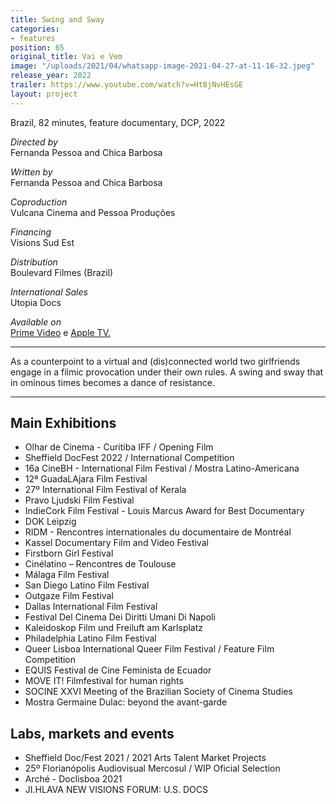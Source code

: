 ```yaml
---
title: Swing and Sway
categories:
- features
position: 65
original_title: Vai e Vem
image: "/uploads/2021/04/whatsapp-image-2021-04-27-at-11-16-32.jpeg"
release_year: 2022
trailer: https://www.youtube.com/watch?v=Ht8jNvHEsGE
layout: project
---
```


Brazil, 82 minutes, feature documentary, DCP, 2022

_Directed by_  
Fernanda Pessoa and Chica Barbosa

_Written by_  
Fernanda Pessoa and Chica Barbosa

_Coproduction_  
Vulcana Cinema and Pessoa Produções

_Financing_  
Visions Sud Est

_Distribution_  
Boulevard Filmes (Brazil)

_International Sales_  
Utopia Docs

*Available on*\
[Prime Video](https://www.primevideo.com/-/pt/detail/Vai-e-Vem/0L7V42JIR9L0QJ5SICH3ANKXRC) e [Apple TV.](https://tv.apple.com/br/movie/vai-e-vem/umc.cmc.388ugdgac15icxgxwst4obl6s?playableId=tvs.sbd.9001%3A1720062421)

***

As a counterpoint to a virtual and (dis)connected world two girlfriends engage in a filmic provocation under their own rules. A swing and sway that in ominous times becomes a dance of resistance.

***

## Main Exhibitions

* Olhar de Cinema - Curitiba IFF / Opening Film
* Sheffield DocFest 2022 / International Competition
* 16a CineBH - International Film Festival / Mostra Latino-Americana
* 12ª GuadaLAjara Film Festival
* 27º International Film Festival of Kerala
* Pravo Ljudski Film Festival
* IndieCork Film Festival - Louis Marcus Award for Best Documentary
* DOK Leipzig
* RIDM - Rencontres internationales du documentaire de Montréal
* Kassel Documentary Film and Video Festival
* Firstborn Girl Festival
* Cinélatino – Rencontres de Toulouse
* Málaga Film Festival
* San Diego Latino Film Festival
* Outgaze Film Festival
* Dallas International Film Festival
* Festival Del Cinema Dei Diritti Umani Di Napoli
* Kaleidoskop Film und Freiluft am Karlsplatz
* Philadelphia Latino Film Festival
* Queer Lisboa International Queer Film Festival / Feature Film Competition
* EQUIS Festival de Cine Feminista de Ecuador
* MOVE IT! Filmfestival for human rights
* SOCINE XXVI Meeting of the Brazilian Society of Cinema Studies
* Mostra Germaine Dulac: beyond the avant-garde

## Labs, markets and events

* Sheffield Doc/Fest 2021 / 2021 Arts Talent Market Projects
* 25º Florianópolis Audiovisual Mercosul / WIP Oficial Selection
* Arché - Doclisboa 2021
* JI.HLAVA NEW VISIONS FORUM: U.S. DOCS